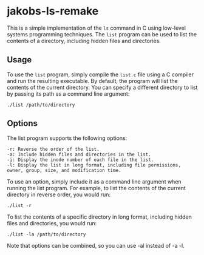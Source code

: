 # jakobs-ls-remake

This is a simple implementation of the `ls` command in C using low-level systems programming techniques. The `list` program can be used to list the contents of a directory, including hidden files and directories.

## Usage

To use the `list` program, simply compile the `list.c` file using a C compiler and run the resulting executable. By default, the program will list the contents of the current directory. You can specify a different directory to list by passing its path as a command line argument:

```./list /path/to/directory```


## Options
The list program supports the following options:

    -r: Reverse the order of the list.
    -a: Include hidden files and directories in the list.
    -i: Display the inode number of each file in the list.
    -l: Display the list in long format, including file permissions, owner, group, size, and modification time.
To use an option, simply include it as a command line argument when running the list program. For example, to list the contents of the current directory in reverse order, you would run:

```./list -r```

To list the contents of a specific directory in long format, including hidden files and directories, you would run:

```./list -la /path/to/directory```

Note that options can be combined, so you can use -al instead of -a -l.
